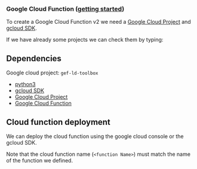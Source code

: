 ### Google Cloud Function ([getting started](https://medium.com/@timhberry/getting-started-with-python-for-google-cloud-functions-646a8cddbb33))

To create a Google Cloud Function v2 we need a [Google Cloud Project](https://cloud.google.com/resource-manager/docs/creating-managing-projects) and [gcloud SDK](https://cloud.google.com/sdk/docs/).

If we have already some projects we can check them by typing:

## Dependencies

Google cloud project: `gef-ld-toolbox`

* [python3](https://www.python.org/)
* [gcloud SDK](https://cloud.google.com/sdk/docs/)
* [Google Cloud Project](https://cloud.google.com/resource-manager/docs/creating-managing-projects)
* [Google Cloud Function](https://cloud.google.com/functions/docs/quickstart)

## Cloud function deployment

We can deploy the cloud function using the google cloud console or the gcloud SDK.

Note that the cloud function name (`<function Name>`) must match the name of the function we defined.
